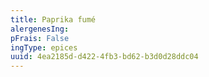 ```yaml
---
title: Paprika fumé
alergenesIng:
pFrais: False
ingType: epices
uuid: 4ea2185d-d422-4fb3-bd62-b3d0d28ddc04
---
```


